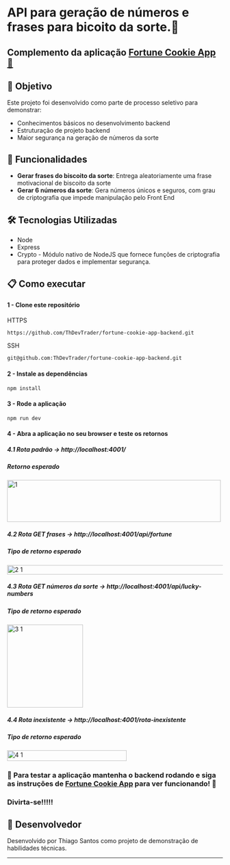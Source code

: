# API para geração de números e frases para bicoito da sorte.🥠
## Complemento da aplicação [Fortune Cookie App 🥠](https://github.com/ThDevTrader/fortune-cookie-app)

## 🎯 Objetivo

Este projeto foi desenvolvido como parte de processo seletivo para demonstrar:
- Conhecimentos básicos no desenvolvimento backend
- Estruturação de projeto backend
- Maior segurança na geração de números da sorte

## 🚀 Funcionalidades

- **Gerar frases do biscoito da sorte**: Entrega aleatoriamente uma frase motivacional de biscoito da sorte
- **Gerar 6 números da sorte**: Gera números únicos e seguros, com grau de criptografia que impede manipulação pelo Front End

## 🛠️ Tecnologias Utilizadas

- Node
- Express
- Crypto - Módulo nativo de NodeJS que fornece funções de criptografia para proteger dados e implementar segurança.

## 📋 Como executar

#### 1 - Clone este repositório 

HTTPS
```bash
https://github.com/ThDevTrader/fortune-cookie-app-backend.git
```

SSH
```bash
git@github.com:ThDevTrader/fortune-cookie-app-backend.git
```

#### 2 - Instale as dependências
```bash
npm install
```

#### 3 - Rode a aplicação
```bash
npm run dev
```

#### 4 - Abra a aplicação no seu browser e teste os retornos

##### 4.1 Rota padrão -> http://localhost:4001/
##### Retorno esperado
<img width="499" height="98" alt="1" src="https://github.com/user-attachments/assets/ae7d659a-16c2-4a55-8508-9a1e5ec2eff0" />


##### 4.2 Rota GET frases -> http://localhost:4001/api/fortune
##### Tipo de retorno esperado
<img width="729" height="22" alt="2 1" src="https://github.com/user-attachments/assets/c581c443-5fb3-4061-896b-085a2669a7ab" />


##### 4.3 Rota GET números da sorte -> http://localhost:4001/api/lucky-numbers
##### Tipo de retorno esperado
<img width="177" height="194" alt="3 1" src="https://github.com/user-attachments/assets/9811d4ef-2434-4b9a-aa1e-dec7a89761df" />

##### 4.4 Rota inexistente -> http://localhost:4001/rota-inexistente
##### Tipo de retorno esperado
<img width="279" height="25" alt="4 1" src="https://github.com/user-attachments/assets/23cd9923-a25c-4d0f-8ed7-c178af931050" />

### 🚀 Para testar a aplicação mantenha o backend rodando e siga as instruções de [Fortune Cookie App](https://github.com/ThDevTrader/fortune-cookie-app) para ver funcionando! 🚀

### Divirta-se!!!!!

## 👤 Desenvolvedor

Desenvolvido por Thiago Santos como projeto de demonstração de habilidades técnicas.

---
